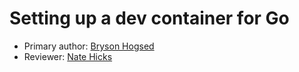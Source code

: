 # Setting up a dev container for Go

* Primary author: [Bryson Hogsed](https://github.com/brysonth)
* Reviewer: [Nate Hicks](https://github.com/hicksnat)